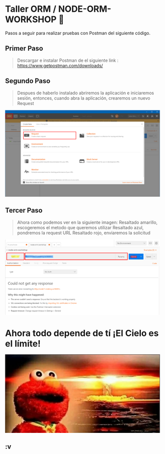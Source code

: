 # Taller ORM / NODE-ORM-WORKSHOP 🚀

Pasos a seguir para realizar pruebas con Postman del siguiente código.

## Primer Paso
> Descargar e instalar Postman de el siguiente link : https://www.getpostman.com/downloads/

## Segundo Paso
> Despues de haberlo instalado abriremos la aplicación e iniciaremos sesión, entonces, cuando abra la aplicación, crearemos un nuevo Request


![Figura 14.1](images/postman_1.png)


## Tercer Paso
> Ahora como podemos ver en la siguiente imagen:
> Resaltado amarillo, escogeremos el metodo que queremos utilizar
> Resaltado azul, pondremos la request URL
> Resaltado rojo, enviaremos la solicitud

![Figura 14.1](images/postman_2.png)


# Ahora todo depende de tí ¡El Cielo es el límite!
![Figura 14.1](images/final.png)

## :v
